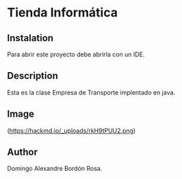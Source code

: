 # Tienda Informática

##    Instalation
Para abrir este proyecto debe abrirla con un IDE.

##    Description
Esta es la clase Empresa de Transporte implentado en java. 
##    Image
(https://hackmd.io/_uploads/rkH9tPUU2.png)
##    Author
Domingo Alexandre Bordón Rosa.